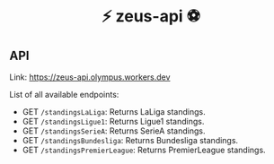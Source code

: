 <h1 align="center">⚡ zeus-api ⚽️</h1>

## API

Link: https://zeus-api.olympus.workers.dev

List of all available endpoints:

- GET `/standingsLaLiga`: Returns LaLiga standings.
- GET `/standingsLigue1`: Returns Ligue1 standings.
- GET `/standingsSerieA`: Returns SerieA standings.
- GET `/standingsBundesliga`: Returns Bundesliga standings.
- GET `/standingsPremierLeague`: Returns PremierLeague standings.

